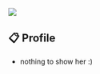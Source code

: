 <a href="https://discord.com/users/554738226800361472"><img align="left" src="https://lanyard.cnrad.dev/api/554738226800361472"/></a>
<br>
## 📋 Profile
* nothing to show her :)

